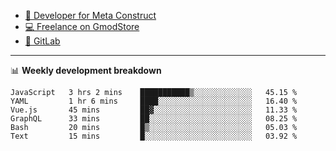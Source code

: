 - [🎈 Developer for Meta Construct](https://metastruct.net)
- [💻 Freelance on GmodStore](https://www.gmodstore.com/users/Tenrys)
- [🦊 GitLab](https://gitlab.com/Tenrys)

---

📊 **Weekly development breakdown**
<!--START_SECTION:waka-->

```text
JavaScript   3 hrs 2 mins    ███████████▒░░░░░░░░░░░░░   45.15 %
YAML         1 hr 6 mins     ████░░░░░░░░░░░░░░░░░░░░░   16.40 %
Vue.js       45 mins         ██▓░░░░░░░░░░░░░░░░░░░░░░   11.33 %
GraphQL      33 mins         ██░░░░░░░░░░░░░░░░░░░░░░░   08.25 %
Bash         20 mins         █▒░░░░░░░░░░░░░░░░░░░░░░░   05.03 %
Text         15 mins         █░░░░░░░░░░░░░░░░░░░░░░░░   03.92 %
```

<!--END_SECTION:waka-->
